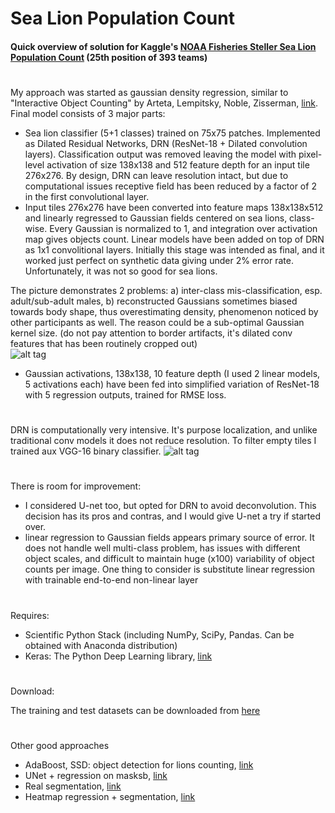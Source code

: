 # Sea Lion Population Count

#### Quick overview of solution for Kaggle's [NOAA Fisheries Steller Sea Lion Population Count](https://www.kaggle.com/c/noaa-fisheries-steller-sea-lion-population-count/) (25th position of 393 teams)

#
My approach was started as gaussian density regression, similar to "Interactive Object Counting" by Arteta, Lempitsky, Noble, Zisserman, [link](https://www.robots.ox.ac.uk/~vgg/publications/2014/Arteta14/arteta14.pdf). Final model consists of 3 major parts:

- Sea lion classifier (5+1 classes) trained on 75x75 patches. Implemented as Dilated Residual Networks, DRN (ResNet-18 + Dilated convolution layers). Classification output was removed leaving the model with pixel-level activation of size 138x138 and 512 feature depth for an input tile 276x276. By design, DRN can leave resolution intact, but due to computational issues receptive field has been reduced by a factor of 2 in the first convolutional layer.
- Input tiles 276x276 have been converted into feature maps 138x138x512 and linearly regressed to Gaussian fields centered on sea lions, class-wise. Every Gaussian is normalized to 1, and integration over activation map gives objects count. Linear models have been added on top of DRN as 1x1 convolitional layers. Initially this stage was intended as final, and it worked just perfect on synthetic data giving under 2% error rate. Unfortunately, it was not so good for sea lions. 

The picture demonstrates 2 problems: a) inter-class mis-classification, esp. adult/sub-adult males, b) reconstructed Gaussians sometimes biased towards body shape, thus overestimating density, phenomenon noticed by other participants as well. The reason could be a sub-optimal Gaussian kernel size. (do not pay attention to border artifacts, it's dilated conv features that has been routinely cropped out)  
![alt tag](Pictures/gaussians_1.png)
- Gaussian activations, 138x138, 10 feature depth (I used 2 linear models, 5 activations each) have been fed into simplified variation of ResNet-18 with 5 regression outputs, trained for RMSE loss.  
#
DRN is computationally very intensive. It's purpose localization, and unlike traditional conv models it does not reduce resolution. To filter empty tiles I trained aux VGG-16 binary classifier.
![alt tag](Pictures/tiles.png)
#
There is room for improvement:  
- I considered U-net too, but opted for DRN to avoid deconvolution. This decision has its pros and contras, and I would give U-net a try if started over.
- linear regression to Gaussian fields appears primary source of error. It does not handle well multi-class problem, has issues with different object scales, and difficult to maintain huge (x100) variability of object counts per image. One thing to consider is substitute linear regression with trainable end-to-end non-linear layer

#
Requires:
- Scientific Python Stack (including NumPy, SciPy, Pandas. Can be obtained with Anaconda distribution)
- Keras: The Python Deep Learning library, [link](https://keras.io)

#
Download:

The training and test datasets can be downloaded from [here](https://www.kaggle.com/c/noaa-fisheries-steller-sea-lion-population-count/data)


#
Other good approaches
- AdaBoost, SSD: object detection for lions counting, [link](https://www.kaggle.com/c/noaa-fisheries-steller-sea-lion-population-count/discussion/35462)
- UNet + regression on masksb, [link](https://www.kaggle.com/c/noaa-fisheries-steller-sea-lion-population-count/discussion/35422)
- Real segmentation, [link](https://www.kaggle.com/c/noaa-fisheries-steller-sea-lion-population-count/discussion/35448)
- Heatmap regression + segmentation, [link](https://www.kaggle.com/c/noaa-fisheries-steller-sea-lion-population-count/discussion/35465)
